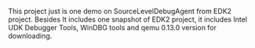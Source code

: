 This project just is one demo on SourceLevelDebugAgent from EDK2 project. Besides It includes one snapshot of EDK2 project, it includes Intel UDK Debugger Tools, WinDBG tools and qemu 0.13.0 version for downloading.
